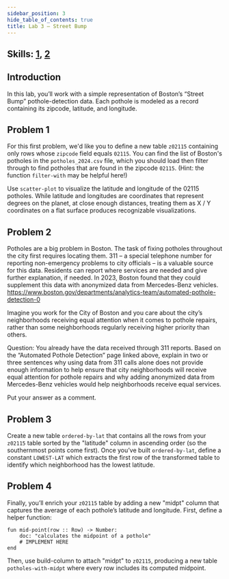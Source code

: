 ```yaml
---
sidebar_position: 3
hide_table_of_contents: true
title: Lab 3 — Street Bump
---
```


## Skills: [1](</skills/#(1)>), [2](</skills/#(2)>)

## Introduction

In this lab, you’ll work with a simple representation of Boston’s “Street Bump” pothole-detection data. Each pothole is modeled as a record containing its zipcode, latitude, and longitude.

## Problem 1

For this first problem, we'd like you to define a new table `z02115` containing only rows whose `zipcode` field equals `02115`. You can find the list of Boston's potholes in the `potholes_2024.csv` file, which you should load then filter through to find potholes that are found in the zipcode `02115`. (Hint: the function `filter-with` may be helpful here!)

Use `scatter-plot` to visualize the latitude and longitude of the 02115 potholes. While latitude and longitudes are coordinates that represent degrees on the planet, at close enough distances, treating them as X / Y coordinates on a flat surface produces recognizable visualizations.

## Problem 2

Potholes are a big problem in Boston. The task of fixing potholes throughout the city first requires locating them. 311 – a special telephone number for reporting non-emergency problems to city officials – is a valuable source for this data. Residents can report where services are needed and give further explanation, if needed. In 2023, Boston found that they could supplement this data with anonymized data from Mercedes-Benz vehicles. https://www.boston.gov/departments/analytics-team/automated-pothole-detection-0

Imagine you work for the City of Boston and you care about the city’s neighborhoods receiving equal attention when it comes to pothole repairs, rather than some neighborhoods regularly receiving higher priority than others.

Question: You already have the data received through 311 reports. Based on the “Automated Pothole Detection” page linked above, explain in two or three sentences why using data from 311 calls alone does not provide enough information to help ensure that city neighborhoods will receive equal attention for pothole repairs and why adding anonymized data from Mercedes-Benz vehicles would help neighborhoods receive equal services.

Put your answer as a comment.

## Problem 3

Create a new table `ordered-by-lat` that contains all the rows from your `z02115` table sorted by the "latitude" column in ascending order (so the southernmost points come first). Once you’ve built `ordered-by-lat`, define a constant `LOWEST-LAT` which extracts the first row of the transformed table to identify which neighborhood has the lowest latitude.

## Problem 4

Finally, you’ll enrich your `z02115` table by adding a new "midpt" column that captures the average of each pothole’s latitude and longitude. First, define a helper function:

```pyret
fun mid-point(row :: Row) -> Number:
    doc: "calculates the midpoint of a pothole"
    # IMPLEMENT HERE
end
```

Then, use build-column to attach "midpt" to `z02115`, producing a new table `potholes-with-midpt` where every row includes its computed midpoint.
